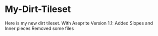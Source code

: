 # My-Dirt-Tileset
Here is my new dirt tileset. With Aseprite
Version 1.1:
Added Slopes and Inner pieces
Removed some files
